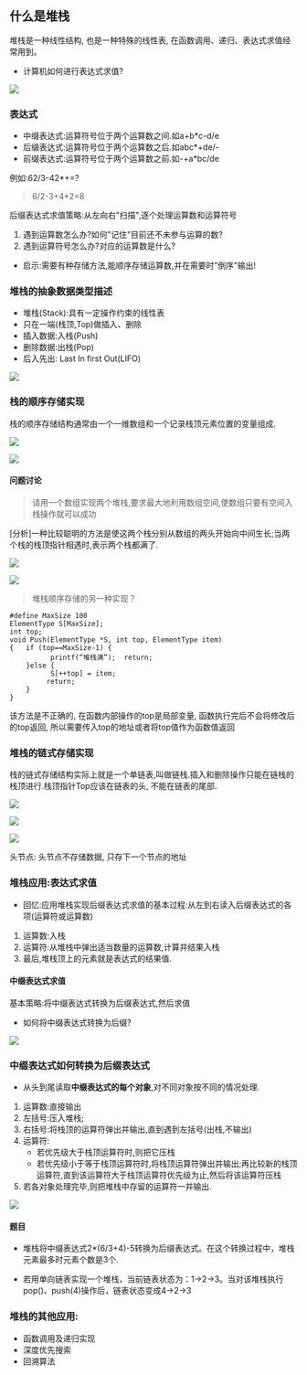 ## 什么是堆栈
堆栈是一种线性结构, 也是一种特殊的线性表, 在函数调用、递归、表达式求值经常用到。

- 计算机如何进行表达式求值?

![](http://qiniu.rearib.top/20191911/1352-w.png)

### 表达式
- 中缀表达式:运算符号位于两个运算数之间.如a+b*c-d/e
- 后缀表达式:运算符号位于两个运算数之后.如abc*+de/-
- 前缀表达式:运算符号位于两个运算数之前.如-+a*bc/de

例如:62/3-42*+=?
>6/2-3+4*2=8

后缀表达式求值策略:从左向右"扫描",逐个处理运算数和运算符号
1. 遇到运算数怎么办?如何"记住"目前还不未参与运算的数?
2. 遇到运算符号怎么办?对应的运算数是什么?

- 启示:需要有种存储方法,能顺序存储运算数,并在需要时"倒序"输出!

### 堆栈的抽象数据类型描述
- 堆栈(Stack):具有一定操作约束的线性表
- 只在一端(栈顶,Top)做插入、删除
- 插入数据:入栈(Push)
- 删除数据:出栈(Pop)
- 后入先出: Last In first Out(LIFO)

![](http://qiniu.rearib.top/20191911/1407-G.png)

### 栈的顺序存储实现
栈的顺序存储结构通常由一个一维数组和一个记录栈顶元素位置的变量组成.

![](http://qiniu.rearib.top/20191911/1410-f.png)

![](http://qiniu.rearib.top/20191911/1411-h.png)

#### 问题讨论
> 请用一个数组实现两个堆栈,要求最大地利用数组空间,使数组只要有空间入栈操作就可以成功

[分析]一种比较聪明的方法是使这两个栈分别从数组的两头开始向中间生长;当两个栈的栈顶指针相遇时,表示两个栈都满了.

![](http://qiniu.rearib.top/20191911/1414-0.png)

![](http://qiniu.rearib.top/20191911/1415-Q.png)

> 堆栈顺序存储的另一种实现？

```
#define MaxSize 100
ElementType S[MaxSize];
int top;
void Push(ElementType *S, int top, ElementType item)
{   if (top==MaxSize-1) {
          printf(“堆栈满”);  return;
    }else {
          S[++top] = item;
         return;
    }
}
```
该方法是不正确的, 在函数内部操作的top是局部变量, 函数执行完后不会将修改后的top返回, 所以需要传入top的地址或者将top值作为函数值返回

### 堆栈的链式存储实现
栈的链式存储结构实际上就是一个单链表,叫做链栈.插入和删除操作只能在链栈的栈顶进行.栈顶指针Top应该在链表的头, 不能在链表的尾部.

![](http://qiniu.rearib.top/20191911/1429-D.png)

![](http://qiniu.rearib.top/20191911/1450-G.png)

![](http://qiniu.rearib.top/20191911/1456-X.png)

头节点: 头节点不存储数据, 只存下一个节点的地址

### 堆栈应用:表达式求值
- 回忆:应用堆栈实现后缀表达式求值的基本过程:从左到右读入后缀表达式的各项(运算符或运算数)

1. 运算数:入栈
2. 运算符:从堆栈中弹出适当数量的运算数,计算并结果入栈
3. 最后,堆栈顶上的元素就是表达式的结果值.

#### 中缀表达式求值
基本策略:将中缀表达式转换为后缀表达式,然后求值
- 如何将中缀表达式转换为后缀?

![](http://qiniu.rearib.top/20191911/1503-N.png)


### 中缀表达式如何转换为后缀表达式
- 从头到尾读取**中缀表达式的每个对象**,对不同对象按不同的情况处理.
1. 运算数:直接输出
2. 左括号:压入堆栈;
3. 右括号:将栈顶的运算符弹出并输出,直到遇到左括号(出栈,不输出)
4. 运算符:
   - 若优先级大于栈顶运算符时,则把它压栈
   - 若优先级小于等于栈顶运算符时,将栈顶运算符弹出并输出;再比较新的栈顶运算符,直到该运算符大于栈顶运算符优先级为止,然后将该运算符压栈
5. 若各对象处理完毕,则把堆栈中存留的运算符一并输出.

![](http://qiniu.rearib.top/20191911/1512-O.png)

#### 题目
- 堆栈将中缀表达式2*(6/3+4)-5转换为后缀表达式。在这个转换过程中，堆栈元素最多时元素个数是3个.

- 若用单向链表实现一个堆栈，当前链表状态为：1->2->3。当对该堆栈执行pop()、push(4)操作后，链表状态变成4->2->3 

### 堆栈的其他应用:
- 函数调用及递归实现
- 深度优先搜索
- 回溯算法